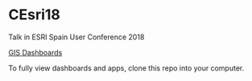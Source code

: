 # CEsri18
Talk in ESRI Spain User Conference 2018

[GIS Dashboards](GIS_Dashboards_with_Bokeh.ipynb)

To fully view dashboards and apps, clone this repo into your computer.
